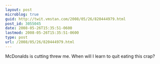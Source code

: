 ```yaml
---
layout: post
microblog: true
guid: http://twit.vmstan.com/2008/05/26/820444979.html
post_id: 3055045
date: 2008-05-26T15:35:51-0600
lastmod: 2008-05-26T15:35:51-0600
type: post
url: /2008/05/26/820444979.html
---
```

McDonalds is cutting threw me. When will I learn to quit eating this crap?
